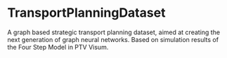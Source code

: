 # TransportPlanningDataset
A graph based strategic transport planning dataset, aimed at creating the next generation of graph neural networks. Based on simulation results of the Four Step Model in PTV Visum.
